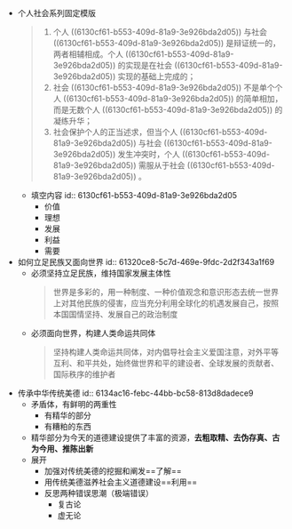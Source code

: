 - 个人社会系列固定模版
  > 1. 个人 ((6130cf61-b553-409d-81a9-3e926bda2d05)) 与社会 ((6130cf61-b553-409d-81a9-3e926bda2d05)) 是辩证统一的，两者相辅相成。个人 ((6130cf61-b553-409d-81a9-3e926bda2d05)) 的实现是在社会 ((6130cf61-b553-409d-81a9-3e926bda2d05)) 实现的基础上完成的；
  > 2. 社会 ((6130cf61-b553-409d-81a9-3e926bda2d05)) 不是单个个人 ((6130cf61-b553-409d-81a9-3e926bda2d05)) 的简单相加，而是无数个人 ((6130cf61-b553-409d-81a9-3e926bda2d05)) 的凝练升华；
  > 3. 社会保护个人的正当述求，但当个人 ((6130cf61-b553-409d-81a9-3e926bda2d05)) 与社会 ((6130cf61-b553-409d-81a9-3e926bda2d05)) 发生冲突时，个人 ((6130cf61-b553-409d-81a9-3e926bda2d05)) 需服从于社会 ((6130cf61-b553-409d-81a9-3e926bda2d05)) 。
	- 填空内容
	  id:: 6130cf61-b553-409d-81a9-3e926bda2d05
		- 价值
		- 理想
		- 发展
		- 利益
		- 需要
- 如何立足民族又面向世界
  id:: 61320ce8-5c7d-469e-9fdc-2d2f343a1f69
	- 必须坚持立足民族，维持国家发展主体性
	  > 世界是多彩的，用一种制度、一种价值观念和意识形态去统一世界上对其他民族的侵害，应当充分利用全球化的机遇发展自己，按照本国国情坚持、发展自己的政治制度
	- 必须面向世界，构建人类命运共同体
	  > 坚持构建人类命运共同体，对内倡导社会主义爱国注意，对外平等互利、和平共处，始终做世界和平的建设者、全球发展的贡献者、国际秩序的维护者
- 传承中华传统美德
  id:: 6134ac16-febc-44bb-bc58-813d8dadece9
	- 矛盾体，有鲜明的两重性
		- 有精华的部分
		- 有糟粕的东西
	- 精华部分为今天的道德建设提供了丰富的资源，**去粗取精、去伪存真、古为今用、推陈出新**
	- 展开
		- 加强对传统美德的挖掘和阐发==了解==
		- 用传统美德滋养社会主义道德建设==利用==
		- 反思两种错误思潮（极端错误）
			- 复古论
			- 虚无论